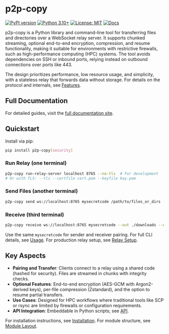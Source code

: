 # p2p-copy

[![PyPI version](https://badge.fury.io/py/p2p-copy.svg)](https://badge.fury.io/py/p2p-copy)
[![Python 3.10+](https://img.shields.io/badge/python-3.10%2B-blue.svg)](https://www.python.org/downloads/)
[![License: MIT](https://img.shields.io/badge/License-MIT-yellow.svg)](https://opensource.org/licenses/MIT)
[![Docs](https://img.shields.io/badge/docs-online-brightgreen.svg)](https://afuld.github.io/p2p-copy)

p2p-copy is a Python library and command-line tool for transferring files and directories over a WebSocket relay server. It supports chunked streaming, optional end-to-end encryption, compression, and resume functionality, making it suitable for environments with restrictive firewalls, such as high-performance computing (HPC) systems. The tool avoids dependencies on SSH or inbound ports, relying instead on outbound connections over ports like 443.

The design prioritizes performance, low resource usage, and simplicity, with a stateless relay that forwards data without storage. For details on the protocol and internals, see [Features](docs/features.md).

## Full Documentation
For detailed guides, visit the [full documentation site](https://afuld.github.io/p2p-copy).

## Quickstart

Install via pip:
```bash
pip install p2p-copy[security]
```

### Run Relay (one terminal)
```bash
p2p-copy run-relay-server localhost 8765 --no-tls  # For development
# Or with TLS: --tls --certfile cert.pem --keyfile key.pem
```

### Send Files (another terminal)
```bash
p2p-copy send ws://localhost:8765 mysecretcode /path/to/files_or_dirs --encrypt --compress on --resume
```

### Receive (third terminal)
```bash
p2p-copy receive ws://localhost:8765 mysecretcode --out ./downloads --encrypt
```

Use the same `mysecretcode` for sender and receiver pairing. For full CLI details, see [Usage](docs/usage.md). For production relay setup, see [Relay Setup](docs/relay.md).

## Key Aspects

- **Pairing and Transfer**: Clients connect to a relay using a shared code (hashed for security). Files are streamed in chunks with integrity checks.
- **Optional Features**: End-to-end encryption (AES-GCM with Argon2-derived keys), per-file compression (Zstandard), and the option to resume partial transfers.
- **Use Cases**: Designed for HPC workflows where traditional tools like SCP or rsync are limited by firewalls or configuration requirements.
- **API Integration**: Embeddable in Python scripts; see [API](docs/api.md).

For installation instructions, see [Installation](docs/installation.md). For module structure, see [Module Layout](docs/layout.md).
